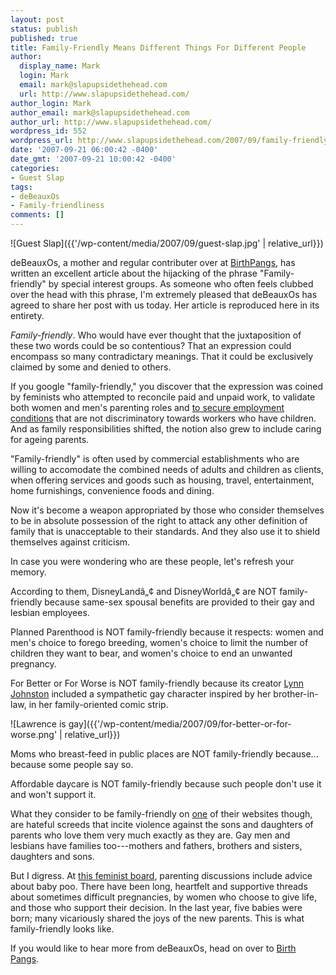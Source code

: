 ```yaml
---
layout: post
status: publish
published: true
title: Family-Friendly Means Different Things For Different People
author:
  display_name: Mark
  login: Mark
  email: mark@slapupsidethehead.com
  url: http://www.slapupsidethehead.com/
author_login: Mark
author_email: mark@slapupsidethehead.com
author_url: http://www.slapupsidethehead.com/
wordpress_id: 552
wordpress_url: http://www.slapupsidethehead.com/2007/09/family-friendly/
date: '2007-09-21 06:00:42 -0400'
date_gmt: '2007-09-21 10:00:42 -0400'
categories:
- Guest Slap
tags:
- deBeauxOs
- Family-friendliness
comments: []
---
```

![Guest Slap]({{'/wp-content/media/2007/09/guest-slap.jpg' | relative_url}})

deBeauxOs, a mother and regular contributer over at [BirthPangs](http://breadnroses.ca/birthpangs/ "Save Lives! Regulate Pregnancy"), has written an excellent article about the hijacking of the phrase "Family-friendly" by special interest groups. As someone who often feels clubbed over the head with this phrase, I'm extremely pleased that deBeauxOs has agreed to share her post with us today. Her article is reproduced here in its entirety.

_Family-friendly_. Who would have ever thought that the juxtaposition of these two words could be so contentious? That an expression could encompass so many contradictary meanings. That it could be exclusively claimed by some and denied to others.

If you google "family-friendly," you discover that the expression was coined by feminists who attempted to reconcile paid and unpaid work, to validate both women and men's parenting roles and [to secure employment conditions](http://www.hrsdc.gc.ca/en/lp/spila/wlb/imt/08family_friendly.shtml "You mean the phrase can be used for non anti-gay stuff?") that are not discriminatory towards workers who have children. And as family responsibilities shifted, the notion also grew to include caring for ageing parents.

"Family-friendly" is often used by commercial establishments who are willing to accomodate the combined needs of adults and children as clients, when offering services and goods such as housing, travel, entertainment, home furnishings, convenience foods and dining.

Now it's become a weapon appropriated by those who consider themselves to be in absolute possession of the right to attack any other definition of family that is unacceptable to their standards. And they also use it to shield themselves against criticism.

In case you were wondering who are these people, let's refresh your memory.

According to them, DisneyLandâ„¢ and DisneyWorldâ„¢ are NOT family-friendly because same-sex spousal benefits are provided to their gay and lesbian employees.

Planned Parenthood is NOT family-friendly because it respects: women and men's choice to forego breeding, women's choice to limit the number of children they want to bear, and women's choice to end an unwanted pregnancy.

For Better or For Worse is NOT family-friendly because its creator [Lynn Johnston](http://en.wikipedia.org/wiki/Lynn_Johnston "May I call her a 'hero?'") included a sympathetic gay character inspired by her brother-in-law, in her family-oriented comic strip.

![Lawrence is gay]({{'/wp-content/media/2007/09/for-better-or-for-worse.png' | relative_url}})

Moms who breast-feed in public places are NOT family-friendly because... because some people say so.

Affordable daycare is NOT family-friendly because such people don't use it and won't support it.

What they consider to be family-friendly on [one](http://bigcitylib.blogspot.com/2007/07/free-dominion-on-coren-gay-men-like-to.html "Ah, now that's the 'family-friendly' I'm used to hearing.") of their websites though, are hateful screeds that incite violence against the sons and daughters of parents who love them very much exactly as they are. Gay men and lesbians have families too---mothers and fathers, brothers and sisters, daughters and sons.

But I digress. At [this feminist board](http://www.breadnroses.ca/forums/viewforum.php?f=51 "Why not check it out?"), parenting discussions include advice about baby poo. There have been long, heartfelt and supportive threads about sometimes difficult pregnancies, by women who choose to give life, and those who support their decision. In the last year, five babies were born; many vicariously shared the joys of the new parents. This is what family-friendly looks like.

If you would like to hear more from deBeauxOs, head on over to [Birth Pangs](http://breadnroses.ca/birthpangs/ "It's witty and informative. Really!").

